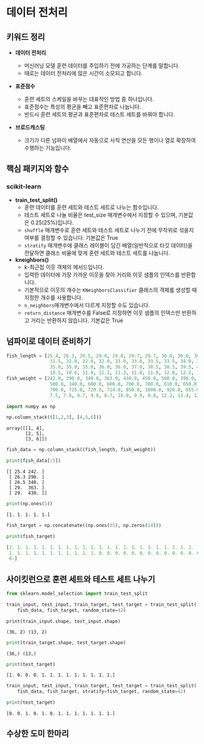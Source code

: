 # 데이터 전처리

## 키워드 정리

- **데이터 전처리**
  - 머신러닝 모델 훈련 데이터를 주입하기 전에 가공하는 단계를 말합니다.
  - 때로는 데이터 전처리에 많은 시간이 소모되고 합니다.
- **표준점수**

  - 훈련 세트의 스케일을 바꾸는 대표적인 방법 중 하나입니다.
  - 표준점수는 특성의 평균을 빼고 표준편차로 나눕니다.
  - 반드시 훈련 세트의 평균과 표준편차로 테스트 세트를 바꿔야 합니다.

- **브로드캐스팅**
  - 크기가 다른 넘파이 배열에서 자동으로 사칙 연산을 모든 행이나 열로 확장하여 수행하는 기능입니다.

## 핵심 패키지와 함수

### scikit-learn

- **train_test_split()**
  - 훈련 데이터를 훈련 세트와 테스트 세트로 나누는 함수입니다.
  - 테스트 세트로 나눌 비율은 test_size 매개변수에서 지정할 수 있으며, 기본값은 0.25(25%)입니다.
  - `shuffle` 매개변수로 훈련 세트와 테스트 세트로 나누기 전에 무작위로 섞을지 여부를 결정할 수 있습니다. 기본값은 True
  - `stratify` 매개변수에 클래스 레이블이 담긴 배열(일반적으로 타깃 데이터)을 전달하면 클래스 비율에 맞게 훈련 세트와 테스트 세트를 나눕니다.
- **kneighbors()**
  - k-최근접 이웃 객체의 메서드입니다.
  - 입력한 데이터에 가장 가까운 이웃을 찾아 거리와 이웃 샘플의 인덱스를 반환합니다.
  - 기본적으로 이웃의 개수는 `KNeighborsClassifier` 클래스의 객체를 생성할 때 지정한 개수를 사용합니다.
  - `n_neighbors`매개변수에서 다르게 지정할 수도 있습니다.
  - `return_distance` 매개변수를 False로 지정하면 이웃 샘플의 인덱스만 반환하고 거리는 반환하지 않습니다. 기본값은 True

## 넘파이로 데이터 준비하기

```python
fish_length = [25.4, 26.3, 26.5, 29.0, 29.0, 29.7, 29.7, 30.0, 30.0, 30.7, 31.0, 31.0,
                31.5, 32.0, 32.0, 32.0, 33.0, 33.0, 33.5, 33.5, 34.0, 34.0, 34.5, 35.0,
                35.0, 35.0, 35.0, 36.0, 36.0, 37.0, 38.5, 38.5, 39.5, 41.0, 41.0, 9.8,
                10.5, 10.6, 11.0, 11.2, 11.3, 11.8, 11.8, 12.0, 12.2, 12.4, 13.0, 14.3, 15.0]
fish_weight = [242.0, 290.0, 340.0, 363.0, 430.0, 450.0, 500.0, 390.0, 450.0, 500.0, 475.0, 500.0,
                500.0, 340.0, 600.0, 600.0, 700.0, 700.0, 610.0, 650.0, 575.0, 685.0, 620.0, 680.0,
                700.0, 725.0, 720.0, 714.0, 850.0, 1000.0, 920.0, 955.0, 925.0, 975.0, 950.0, 6.7,
                7.5, 7.0, 9.7, 9.8, 8.7, 10.0, 9.9, 9.8, 12.2, 13.4, 12.2, 19.7, 19.9]
```

```python
import numpy as np
```

```python
np.column_stack(([1,2,3], [4,5,6]))
```

```
array([[1, 4],
       [2, 5],
       [3, 6]])
```

```python
fish_data = np.column_stack((fish_length, fish_weight))
```

```python
print(fish_data[:5])
```

```
[[ 25.4 242. ]
 [ 26.3 290. ]
 [ 26.5 340. ]
 [ 29.  363. ]
 [ 29.  430. ]]
```

```python
print(np.ones(5))
```

```
[1. 1. 1. 1. 1.]
```

```python
fish_target = np.concatenate((np.ones(35), np.zeros(14)))
```

```python
print(fish_target)
```

```python
[1. 1. 1. 1. 1. 1. 1. 1. 1. 1. 1. 1. 1. 1. 1. 1. 1. 1. 1. 1. 1. 1. 1. 1.
 1. 1. 1. 1. 1. 1. 1. 1. 1. 1. 1. 0. 0. 0. 0. 0. 0. 0. 0. 0. 0. 0. 0. 0.
 0.]
```

## 사이킷런으로 훈련 세트와 테스트 세트 나누기

```python
from sklearn.model_selection import train_test_split
```

```python
train_input, test_input, train_target, test_target = train_test_split(
    fish_data, fish_target, random_state=42)
```

```
print(train_input.shape, test_input.shape)
```

```
(36, 2) (13, 2)
```

```python
print(train_target.shape, test_target.shape)
```

```
(36,) (13,)
```

```python
print(test_target)
```

```
[1. 0. 0. 0. 1. 1. 1. 1. 1. 1. 1. 1. 1.]
```

```python
train_input, test_input, train_target, test_target = train_test_split(
    fish_data, fish_target, stratify=fish_target, random_state=42)
```

```python
print(test_target)
```

```
[0. 0. 1. 0. 1. 0. 1. 1. 1. 1. 1. 1. 1.]
```

## 수상한 도미 한마리
